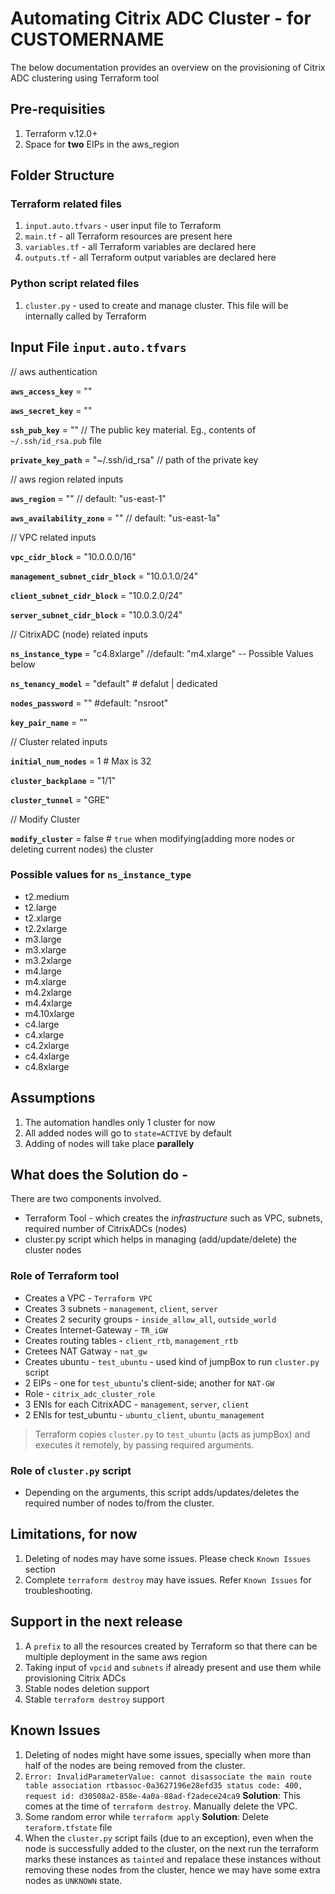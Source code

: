 # Automating Citrix ADC Cluster - for CUSTOMERNAME

The below documentation provides an overview on the provisioning of Citrix ADC clustering using Terraform tool

## Pre-requisities
1. Terraform v.12.0+
2. Space for **two** EIPs in the aws_region


## Folder Structure
### Terraform related files
1. `input.auto.tfvars` - user input file to Terraform
2. `main.tf` - all Terraform resources are present here
3. `variables.tf` - all Terraform variables are declared here
4. `outputs.tf` - all Terraform output variables are declared here

### Python script related files
1. `cluster.py` - used to create and manage cluster. This file will be internally called by Terraform


## Input File `input.auto.tfvars`
// aws authentication

**`aws_access_key`**  =  ""

**`aws_secret_key`**  =  ""

**`ssh_pub_key`**  =  "" // The public key material. Eg., contents of `~/.ssh/id_rsa.pub` file

**`private_key_path`** = "~/.ssh/id_rsa"  // path of the private key

// aws region related inputs

**`aws_region`**  =  "" // default: "us-east-1"

**`aws_availability_zone`**  =  "" // default: "us-east-1a"

// VPC related inputs

**`vpc_cidr_block`**  =  "10.0.0.0/16"

**`management_subnet_cidr_block`**  =  "10.0.1.0/24"

**`client_subnet_cidr_block`**  =  "10.0.2.0/24"

**`server_subnet_cidr_block`**  =  "10.0.3.0/24"

// CitrixADC (node) related inputs

**`ns_instance_type`**  =  "c4.8xlarge" //default: "m4.xlarge" -- Possible Values below

**`ns_tenancy_model`**  =  "default"  # defalut | dedicated

**`nodes_password`**  =  "" #default: "nsroot"

**`key_pair_name`**  =  ""

// Cluster related inputs

**`initial_num_nodes`** =  1  # Max is 32

**`cluster_backplane`**  =  "1/1"

**`cluster_tunnel`**  =  "GRE"

// Modify Cluster

**`modify_cluster`** = false # `true` when modifying(adding more nodes or deleting current nodes) the cluster

### Possible values for `ns_instance_type`
- t2.medium
- t2.large
- t2.xlarge
- t2.2xlarge
- m3.large
- m3.xlarge
- m3.2xlarge
- m4.large
- m4.xlarge
- m4.2xlarge
- m4.4xlarge
- m4.10xlarge
- c4.large
- c4.xlarge
- c4.2xlarge
- c4.4xlarge
- c4.8xlarge

## Assumptions
1. The automation handles only 1 cluster for now
2. All added nodes will go to `state=ACTIVE` by default
3. Adding of nodes will take place **parallely**

## What does the Solution do -
There are two components involved.
- Terraform Tool - which creates the *infrastructure* such as VPC, subnets, required number of CitrixADCs (nodes)
- cluster.py script which helps in managing (add/update/delete) the cluster nodes

### Role of Terraform tool
- Creates a VPC - `Terraform VPC`
- Creates 3 subnets - `management`, `client`, `server`
- Creates 2 security groups - `inside_allow_all`, `outside_world`
- Creates Internet-Gateway - `TR_iGW`
- Creates routing tables - `client_rtb`, `management_rtb`
- Cretees NAT Gatway - `nat_gw`
- Creates ubuntu - `test_ubuntu` - used kind of jumpBox to run `cluster.py` script
- 2 EIPs - one for `test_ubuntu`'s client-side; another for `NAT-GW`
- Role - `citrix_adc_cluster_role`
- 3 ENIs for each CitrixADC - `management`, `server`, `client`
- 2 ENIs for test_ubuntu - `ubuntu_client`, `ubuntu_management`
> Terraform copies `cluster.py` to `test_ubuntu` (acts as jumpBox) and executes it remotely, by passing required arguments.

### Role of `cluster.py` script
- Depending on the arguments, this script adds/updates/deletes the required number of nodes to/from the cluster.

## Limitations, for now
1. Deleting of nodes may have some issues. Please check `Known Issues` section
2. Complete `terraform destroy` may have issues. Refer `Known Issues` for troubleshooting.

## Support in the next release
1. A `prefix` to all the resources created by Terraform so that there can be multiple deployment in the same aws region
2. Taking input of `vpcid` and `subnets` if already present and use them while provisioning Citrix ADCs
3. Stable nodes deletion support
4. Stable `terraform destroy` support

## Known Issues
1. Deleting of nodes might have some issues, specially when more than half of the nodes are being removed from the cluster.
2. `Error: InvalidParameterValue: cannot disassociate the main route table association rtbassoc-0a3627196e28efd35
        status code: 400, request id: d30508a2-858e-4a0a-88ad-f2adece24ca9`
**Solution**: This comes at the time of `terraform destroy`. Manually delete the VPC.
3. Some random error while `terraform apply`
**Solution**:  Delete `teraform.tfstate` file
4. When the `cluster.py` script fails (due to an exception), even when the node is successfully added to the cluster, on the next run the terraform marks these instances as `tainted` and repalace these instances without removing these nodes from the cluster, hence we may have some extra nodes as `UNKNOWN` state.

